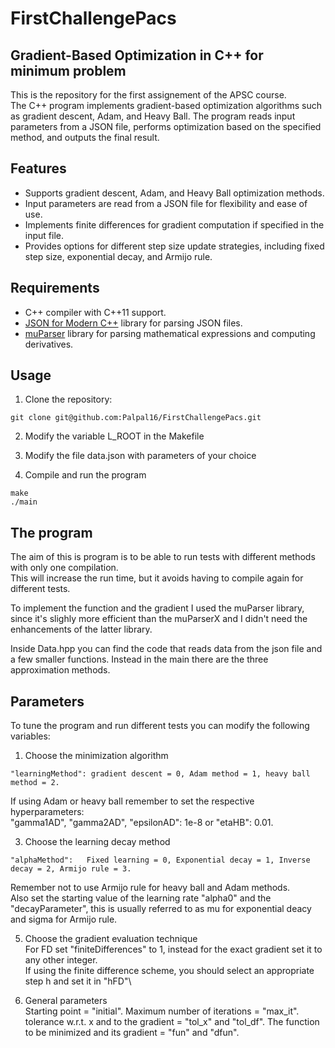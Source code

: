 # FirstChallengePacs

## Gradient-Based Optimization in C++ for minimum problem

This is the repository for the first assignement of the APSC course.\
The C++ program implements gradient-based optimization algorithms such as gradient descent, Adam, and Heavy Ball. The program reads input parameters from a JSON file, performs optimization based on the specified method, and outputs the final result.


## Features

- Supports gradient descent, Adam, and Heavy Ball optimization methods.
- Input parameters are read from a JSON file for flexibility and ease of use.
- Implements finite differences for gradient computation if specified in the input file.
- Provides options for different step size update strategies, including fixed step size, exponential decay, and Armijo rule.

## Requirements

- C++ compiler with C++11 support.
- [JSON for Modern C++](https://github.com/nlohmann/json) library for parsing JSON files.
- [muParser](https://beltoforion.de/article.php?a=muparser) library for parsing mathematical expressions and computing derivatives.

## Usage

1. Clone the repository:

```
git clone git@github.com:Palpal16/FirstChallengePacs.git
```

2. Modify the variable L_ROOT in the Makefile

3. Modify the file data.json with parameters of your choice

4. Compile and run the program


```
make
./main
```

## The program
The aim of this is program is to be able to run tests with different methods with only one compilation.\
This will increase the run time, but it avoids having to compile again for different tests.

To implement the function and the gradient I used the muParser library, since it's slighly more efficient than the muParserX and I didn't need the enhancements of the latter library.

Inside Data.hpp you can find the code that reads data from the json file and a few smaller functions. Instead in the main there are the three approximation methods.


## Parameters
To tune the program and run different tests you can modify the following variables:

1. Choose the minimization algorithm
```
"learningMethod": gradient descent = 0, Adam method = 1, heavy ball method = 2.
```
If using Adam or heavy ball remember to set the respective hyperparameters:\
"gamma1AD", "gamma2AD", "epsilonAD": 1e-8 or "etaHB": 0.01.



3. Choose the learning decay method
```
"alphaMethod":   Fixed learning = 0, Exponential decay = 1, Inverse decay = 2, Armijo rule = 3.
```
Remember not to use Armijo rule for heavy ball and Adam methods.\
Also set the starting value of the learning rate "alpha0" and the "decayParameter", this is usually referred to as mu for exponential deacy and sigma for Armijo rule.

5. Choose the gradient evaluation technique\
For FD set "finiteDifferences" to 1, instead for the exact gradient set it to any other integer.\
If using the finite difference scheme, you should select an appropriate step h and set it in "hFD"\

6. General parameters\
Starting point = "initial". Maximum number of iterations = "max_it". tolerance w.r.t. x and to the gradient = "tol_x" and "tol_df". The function to be minimized and its gradient = "fun" and "dfun".
